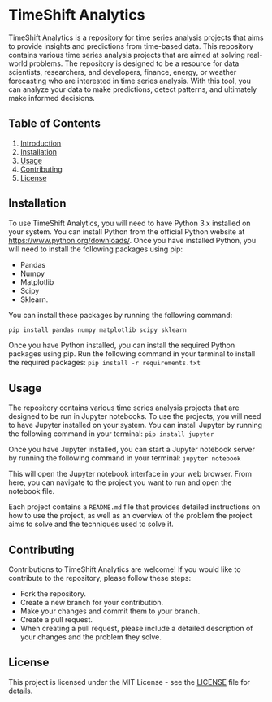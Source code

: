 # TimeShift Analytics

TimeShift Analytics is a repository for time series analysis projects that aims to provide insights and predictions from time-based data. This repository contains various time series analysis projects that are aimed at solving real-world problems. The repository is designed to be a resource for data scientists, researchers, and developers, finance, energy, or weather forecasting who are interested in time series analysis. With this tool, you can analyze your data to make predictions, detect patterns, and ultimately make informed decisions.

## Table of Contents

1. [Introduction](#introduction)
2. [Installation](#installation)
3. [Usage](#usage)
4. [Contributing](#contributing)
5. [License](#license)

## Installation

To use TimeShift Analytics, you will need to have Python 3.x installed on your system. You can install Python from the official Python website at https://www.python.org/downloads/.
Once you have installed Python, you will need to install the following packages using pip:

* Pandas
* Numpy
* Matplotlib
* Scipy
* Sklearn.

You can install these packages by running the following command:
```python
pip install pandas numpy matplotlib scipy sklearn
```


Once you have Python installed, you can install the required Python packages using pip. Run the following command in your terminal to install the required packages: `pip install -r requirements.txt
`

## Usage

The repository contains various time series analysis projects that are designed to be run in Jupyter notebooks. To use the projects, you will need to have Jupyter installed on your system. You can install Jupyter by running the following command in your terminal: `pip install jupyter`

Once you have Jupyter installed, you can start a Jupyter notebook server by running the following command in your terminal: `jupyter notebook`

This will open the Jupyter notebook interface in your web browser. From here, you can navigate to the project you want to run and open the notebook file.

Each project contains a `README.md` file that provides detailed instructions on how to use the project, as well as an overview of the problem the project aims to solve and the techniques used to solve it.

## Contributing

Contributions to TimeShift Analytics are welcome! If you would like to contribute to the repository, please follow these steps:

* Fork the repository.
* Create a new branch for your contribution.
* Make your changes and commit them to your branch.
* Create a pull request.
* When creating a pull request, please include a detailed description of your changes and the problem they solve.

## License
This project is licensed under the MIT License - see the [LICENSE](https://github.com/OSCA-Kampala-Chapter/TimeShift-Analytics/blob/main/LICENSE) file for details.
